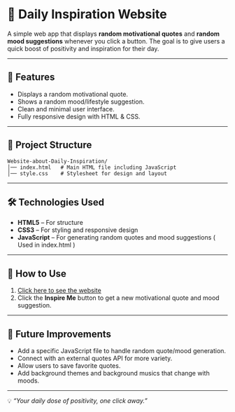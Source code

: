 # 🌟 Daily Inspiration Website

A simple web app that displays **random motivational quotes** and **random mood suggestions** whenever you click a button. The goal is to give users a quick boost of positivity and inspiration for their day.

---

## 🚀 Features

* Displays a random motivational quote.
* Shows a random mood/lifestyle suggestion.
* Clean and minimal user interface.
* Fully responsive design with HTML & CSS.

---

## 📂 Project Structure

```
Website-about-Daily-Inspiration/
│── index.html   # Main HTML file including JavaScript  
│── style.css    # Stylesheet for design and layout  
```

---

## 🛠️ Technologies Used

* **HTML5** – For structure
* **CSS3** – For styling and responsive design
* **JavaScript** – For generating random quotes and mood suggestions ( Used in index.html )

---

## 📖 How to Use

1. [Click here to see the website](https://aditya-debnath.github.io/Website-about-Daily-Inspiration/)
2. Click the **Inspire Me** button to get a new motivational quote and mood suggestion.

---

## 🌱 Future Improvements

* Add a specific JavaScript file to handle random quote/mood generation.
* Connect with an external quotes API for more variety.
* Allow users to save favorite quotes.
* Add background themes and background musics that change with moods.

---
💡 *“Your daily dose of positivity, one click away.”*
